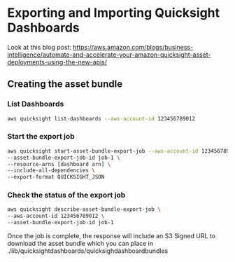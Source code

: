 # Exporting and Importing Quicksight Dashboards
 Look at this blog post: https://aws.amazon.com/blogs/business-intelligence/automate-and-accelerate-your-amazon-quicksight-asset-deployments-using-the-new-apis/

 ## Creating the asset bundle

### List Dashboards
```bash
aws quicksight list-dashboards --aws-account-id 123456789012
```

### Start the export job
```bash
aws quicksight start-asset-bundle-export-job --aws-account-id 123456789012 \
--asset-bundle-export-job-id job-1 \
--resource-arns [dashboard arn] \
--include-all-dependencies \
--export-format QUICKSIGHT_JSON
```

### Check the status of the export job
```bash
aws quicksight describe-asset-bundle-export-job \
--aws-account-id 123456789012 \
--asset-bundle-export-job-id job-1
```

Once the job is complete, the response will include an S3 Signed URL to download the asset bundle which you can place in ./lib/quicksightdashboards/quicksighdashboardbundles